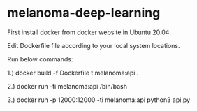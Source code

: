 # melanoma-deep-learning

First install docker from docker website in Ubuntu 20.04.

Edit Dockerfile file according to your local system locations.

Run below commands:

1.) docker build -f Dockerfile t melanoma:api .

2.) docker run -ti melanoma:api /bin/bash

3.) docker run -p 12000:12000 -ti melanoma:api python3 api.py
